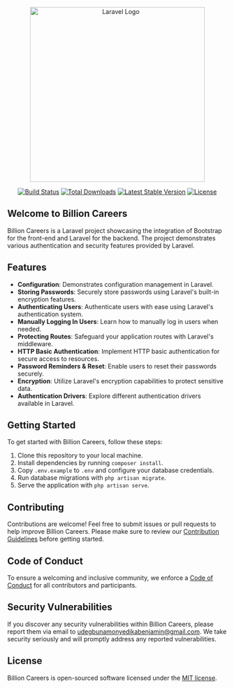<p align="center"><a href="https://laravel.com" target="_blank"><img src="https://raw.githubusercontent.com/laravel/art/master/logo-lockup/5%20SVG/2%20CMYK/1%20Full%20Color/laravel-logolockup-cmyk-red.svg" width="400" alt="Laravel Logo"></a></p>

<p align="center">
<a href="https://github.com/laravel/framework/actions"><img src="https://github.com/laravel/framework/workflows/tests/badge.svg" alt="Build Status"></a>
<a href="https://packagist.org/packages/laravel/framework"><img src="https://img.shields.io/packagist/dt/laravel/framework" alt="Total Downloads"></a>
<a href="https://packagist.org/packages/laravel/framework"><img src="https://img.shields.io/packagist/v/laravel/framework" alt="Latest Stable Version"></a>
<a href="https://packagist.org/packages/laravel/framework"><img src="https://img.shields.io/packagist/l/laravel/framework" alt="License"></a>
</p>

## Welcome to Billion Careers

Billion Careers is a Laravel project showcasing the integration of Bootstrap for the front-end and Laravel for the backend. The project demonstrates various authentication and security features provided by Laravel.


## Features

- **Configuration**: Demonstrates configuration management in Laravel.
- **Storing Passwords**: Securely store passwords using Laravel's built-in encryption features.
- **Authenticating Users**: Authenticate users with ease using Laravel's authentication system.
- **Manually Logging In Users**: Learn how to manually log in users when needed.
- **Protecting Routes**: Safeguard your application routes with Laravel's middleware.
- **HTTP Basic Authentication**: Implement HTTP basic authentication for secure access to resources.
- **Password Reminders & Reset**: Enable users to reset their passwords securely.
- **Encryption**: Utilize Laravel's encryption capabilities to protect sensitive data.
- **Authentication Drivers**: Explore different authentication drivers available in Laravel.

## Getting Started

To get started with Billion Careers, follow these steps:

1. Clone this repository to your local machine.
2. Install dependencies by running `composer install`.
3. Copy `.env.example` to `.env` and configure your database credentials.
4. Run database migrations with `php artisan migrate`.
5. Serve the application with `php artisan serve`.

## Contributing

Contributions are welcome! Feel free to submit issues or pull requests to help improve Billion Careers. Please make sure to review our [Contribution Guidelines](CONTRIBUTING.md) before getting started.

## Code of Conduct

To ensure a welcoming and inclusive community, we enforce a [Code of Conduct](CODE_OF_CONDUCT.md) for all contributors and participants.

## Security Vulnerabilities

If you discover any security vulnerabilities within Billion Careers, please report them via email to [udegbunamonyedikabenjamin@gmail.com](udegbunamonyedikabenjamin@gmail.com). We take security seriously and will promptly address any reported vulnerabilities.

## License

Billion Careers is open-sourced software licensed under the [MIT license](LICENSE).

